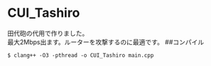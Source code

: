 # CUI_Tashiro

田代砲の代用で作りました。<br>
最大2Mbps出ます。ルーターを攻撃するのに最適です。
##コンパイル
```
$ clang++ -O3 -pthread -o CUI_Tashiro main.cpp
